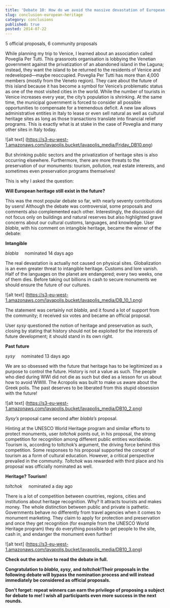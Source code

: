 ```yaml
---
title: 'Debate 10: How do we avoid the massive devastation of European heritage??'
slug: conclusion-european-heritage
category: conclusions
published: true
posted: 2014-07-22
---
```


5 official proposals, 6 community proposals

While planning my trip to Venice, I learned about an association called Poveglia Per Tutti. This grassroots organisation is lobbying the Venetian government against the privatization of an abandoned island in the Laguna; instead, they want the island to be returned to the residents of Venice and redeveloped—maybe reoccupied. Poveglia Per Tutti has more than 4,000 members (mostly from the Veneto region). They care about the future of this island because it has become a symbol for Venice’s problematic status as one of the most visited cities in the world. While the number of tourists in Venice increases every year, the city’s population is shrinking. At the same time, the municipal government is forced to consider all possible opportunities to compensate for a tremendous deficit. A new law allows administrative entities in Italy to lease or even sell natural as well as cultural heritage sites as long as those transactions translate into financial relief programs. This is exactly what is at stake in the case of Poveglia and many other sites in Italy today. 

![alt text]	(https://s3-eu-west-1.amazonaws.com/lavapolis.bucket/lavapolis_media/Friday_DB10.png)

But shrinking public sectors and the privatization of heritage sites is also occurring elsewhere. Furthermore, there are more threats to the preservation of our monuments: tourism, pollution, real estate interests, and sometimes even preservation programs themselves!

This is why I asked the question:

**Will European heritage still exist in the future?**

This was the most popular debate so far, with nearly seventy contributions by users! Although the debate was controversial, some proposals and comments also complemented each other.
Interestingly, the discussion did not focus only on buildings and natural reserves but also highlighted grave concerns about our cultural customs, languages, and knowledge. User _blabla_, with his comment on intangible heritage, became the winner of the debate:

**Intangible**

_blabla_     nominated 14 days ago

The real devastation is actually not caused on physical sites. Globalization is an even greater threat to intangible heritage. Customs and lore vanish. Half of the languages on the planet are endangered; every two weeks, one of them dies. Before taking out billions in cash to secure monuments we should ensure the future of our cultures.

![alt text]	(https://s3-eu-west-1.amazonaws.com/lavapolis.bucket/lavapolis_media/DB_10_1.png)

The statement was certainly not _blabla_, and it found a lot of support from the community; it received six votes and became an official proposal.

User _sysy_ questioned the notion of heritage and preservation as such, closing by stating that history should not be exploited for the interests of future development; it should stand in its own right. 

**Past future**

_sysy_     nominated 13 days ago

We are so obsessed with the future that heritage has to be legitimized as a purpose to control the future. History is not a value as such. The people who died during WWI did not die as such but died as a lesson for us about how to avoid WWIII. The Acropolis was built to make us aware about the Greek polis. The past deserves to be liberated from this stupid obsession with the future!

![alt text]	(https://s3-eu-west-1.amazonaws.com/lavapolis.bucket/lavapolis_media/DB10_2.png)

_Sysy’s_ proposal came second after _blabla’s_ proposal.

Hinting at the UNESCO World Heritage program and similar efforts to protect monuments, user _toltchok_ points out, in his proposal, the strong competition for recognition among different public entities worldwide. Tourism is, according to toltchok’s argument, the driving force behind this competition. Some responses to his proposal supported the concept of tourism as a form of cultural education. However, a critical perspective prevailed in the community. _Toltchok_ was rewarded with third place and his proposal was officially nominated as well.

**Heritage? Tourism!**

_toltchok_     nominated a day ago

There is a lot of competition between countries, regions, cities and institutions about heritage recognition. Why? It attracts tourists and makes money. The whole distinction between public and private is pathetic. Governments behave no differently from travel agencies when it comes to monument marketing. They claim to apply for protection and preservation and once they get recognition (for example from the UNESCO World Heritage program) they do everything possible to get people to the site, cash in, and endanger the monument even further!

![alt text]		(https://s3-eu-west-1.amazonaws.com/lavapolis.bucket/lavapolis_media/DB10_3.png)


**Check out the archive to read the debate in full.**

**Congratulation to _blabla_, _sysy_, and _toltchok_!Their proposals in the following debate will bypass the nomination process and will instead immediately be considered as official proposals.**

**Don’t forget: repeat winners can earn the privilege of proposing a subject for debate to me!
I wish all participants even more success in the next rounds.**




